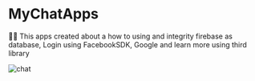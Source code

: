 # MyChatApps
💬🤩 This apps created about a how to using and integrity firebase as database, Login using FacebookSDK, Google and learn more using third library  

![chat](https://user-images.githubusercontent.com/59595501/127594815-7e13e3f5-a1e9-4820-a505-15904b953d0a.jpg)

